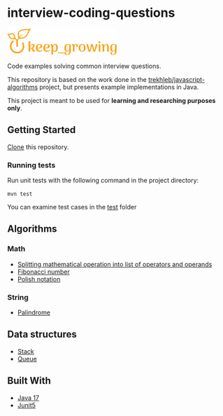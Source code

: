 # interview-coding-questions

[![keep growing logo](readme-images/logo_250x60.png)](https://keepgrowing.in)

Code examples solving common interview questions.

This repository is based on the work done in
the [trekhleb/javascript-algorithms](https://github.com/trekhleb/javascript-algorithms)
project, but presents example implementations in Java.

This project is meant to be used for **learning and researching purposes only**.

## Getting Started

[Clone](https://docs.github.com/en/github/creating-cloning-and-archiving-repositories/cloning-a-repository-from-github/cloning-a-repository)
this repository.

### Running tests

Run unit tests with the following command in the project directory:

```shell
mvn test
```

You can examine test cases in
the [test](https://github.com/little-pinecone/interview-coding-questions/tree/master/src/test/java/in/keepgrowing/interviewcodingquestions)
folder

## Algorithms

### Math

* [Splitting mathematical operation into list of operators and operands](src/main/java/in/keepgrowing/interviewcodingquestions/algorithms/math/other/MathExpressionSplitter.java)
* [Fibonacci number](src/main/java/in/keepgrowing/interviewcodingquestions/algorithms/math/fibonacci)
* [Polish notation](src/main/java/in/keepgrowing/interviewcodingquestions/algorithms/math/polishnotation)

### String

* [Palindrome](src/main/java/in/keepgrowing/interviewcodingquestions/algorithms/string/palindrome)

## Data structures

* [Stack](src/main/java/in/keepgrowing/interviewcodingquestions/datastructures/stack)
* [Queue](src/main/java/in/keepgrowing/interviewcodingquestions/datastructures/queue)

## Built With

* [Java 17](https://keepgrowing.in/java/how-to-install-openjdk-17-on-ubuntu/)
* [Junit5](https://junit.org/junit5/docs/current/user-guide/#overview)